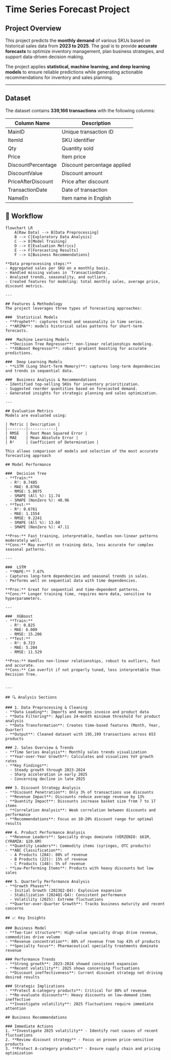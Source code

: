 # Time Series Forecast Project

## Project Overview
This project predicts the **monthly demand** of various SKUs based on historical sales data from **2023 to 2025**. The goal is to provide **accurate forecasts** to optimize inventory management, plan business strategies, and support data-driven decision making.

The project applies **statistical, machine learning, and deep learning models** to ensure reliable predictions while generating actionable recommendations for inventory and sales planning.

---

## Dataset
The dataset contains **339,166 transactions** with the following columns:

| Column Name            | Description |
|------------------------|------------|
| MainID                 | Unique transaction ID |
| ItemId                 | SKU identifier |
| Qty                    | Quantity sold |
| Price                  | Item price |
| DiscountPercentage     | Discount percentage applied |
| DiscountValue          | Discount amount |
| PriceAfterDiscount     | Price after discount |
| TransactionDate        | Date of transaction |
| NameEn                 | Item name in English |


## 🔄 Workflow
```mermaid
flowchart LR
    A[Raw Data] --> B[Data Preprocessing]
    B --> C[Exploratory Data Analysis]
    C --> D[Model Training]
    D --> E[Evaluation Metrics]
    E --> F[Forecasting Results]
    F --> G[Business Recommendations]

**Data preprocessing steps:**
- Aggregated sales per SKU on a monthly basis.
- Handled missing values in `TransactionDate`.
- Analyzed trends, seasonality, and outliers.
- Created features for modeling: total monthly sales, average price, discount metrics.

---

## Features & Methodology
The project leverages three types of forecasting approaches:

###  Statistical Models
- **Prophet**: captures trend and seasonality in time series.
- **ARIMA**: models historical sales patterns for short-term forecasts.

###  Machine Learning Models
- **Decision Tree Regressor**: non-linear relationships modeling.
- **XGBoost Regressor**: robust gradient boosting for accurate predictions.

###  Deep Learning Models
- **LSTM (Long Short-Term Memory)**: captures long-term dependencies and trends in sequential data.

###  Business Analysis & Recommendations
- Identified top-selling SKUs for inventory prioritization.
- Suggested reorder quantities based on forecasted demand.
- Generated insights for strategic planning and sales optimization.

---

## Evaluation Metrics
Models are evaluated using:

| Metric | Description |
|--------|------------|
| RMSE   | Root Mean Squared Error |
| MAE    | Mean Absolute Error |
| R²     | Coefficient of Determination |

This allows comparison of models and selection of the most accurate forecasting approach

## Model Performance

###  Decision Tree
- **Train:**  
  - R²: 0.7485  
  - MAE: 0.8766  
  - RMSE: 5.8075  
  - SMAPE (All %): 11.74  
  - SMAPE (NonZero %): 48.96  
- **Test:**  
  - R²: 0.6761  
  - MAE: 1.1554  
  - RMSE: 9.2241  
  - SMAPE (All %): 13.60  
  - SMAPE (NonZero %): 47.11  

**Pros:** Fast training, interpretable, handles non-linear patterns moderately well.  
**Cons:** May overfit on training data, less accurate for complex seasonal patterns.

---

###  LSTM
- **MAPE:** 7.67%  
- Captures long-term dependencies and seasonal trends in sales.  
- Performs well on sequential data with time dependencies.  

**Pros:** Great for sequential and time-dependent patterns.  
**Cons:** Longer training time, requires more data, sensitive to hyperparameters.

---

###  XGBoost
- **Train:**  
  - R²: 0.825  
  - MAE: 6.009  
  - RMSE: 15.206  
- **Test:**  
  - R²: 0.723  
  - MAE: 5.204  
  - RMSE: 11.529  

**Pros:** Handles non-linear relationships, robust to outliers, fast and accurate.  
**Cons:** Can overfit if not properly tuned, less interpretable than Decision Tree.


---

## 🔍 Analysis Sections

### 1. Data Preprocessing & Cleaning
- **Data Loading**: Imports and merges invoice and product data
- **Data Filtering**: Applies 24-month minimum threshold for product analysis
- **Data Transformation**: Creates time-based features (Month, Year, Quarter)
- **Output**: Cleaned dataset with 195,199 transactions across 653 products

### 2. Sales Overview & Trends
- **Time Series Analysis**: Monthly sales trends visualization
- **Year-over-Year Growth**: Calculates and visualizes YoY growth rates
- **Key Findings**:
  - Steady growth through 2023-2024
  - Sharp acceleration in early 2025
  - Concerning decline in late 2025

### 3. Discount Strategy Analysis
- **Discount Penetration**: Only 3% of transactions use discounts
- **Revenue Impact**: Discounts reduce average revenue by 13%
- **Quantity Impact**: Discounts increase basket size from 7 to 17 items
- **Correlation Analysis**: Weak correlation between discounts and performance
- **Recommendations**: Focus on 10-20% discount range for optimal results

### 4. Product Performance Analysis
- **Revenue Leaders**: Specialty drugs dominate (VERZENIO: $61M, CYRAMZA: $20.6M)
- **Quantity Leaders**: Commodity items (syringes, OTC products)
- **ABC Classification**:
  - A Products (284): 80% of revenue
  - B Products (221): 15% of revenue
  - C Products (148): 5% of revenue
- **Low-Performing Items**: Products with heavy discounts but low sales

### 5. Quarterly Performance Analysis
- **Growth Phases**:
  - Initial Growth (2023Q2-Q4): Explosive expansion
  - Stabilization (2024Q1-Q4): Consistent performance
  - Volatility (2025): Extreme fluctuations
- **Quarter-over-Quarter Growth**: Tracks business maturity and recent concerns

## 📈 Key Insights

### Business Model
- **Two-tier structure**: High-value specialty drugs drive revenue, commodities drive volume
- **Revenue concentration**: 80% of revenue from top 43% of products
- **Specialty focus**: Pharmaceutical specialty treatments dominate revenue

### Performance Trends
- **Strong growth**: 2023-2024 showed consistent expansion
- **Recent volatility**: 2025 shows concerning fluctuations
- **Discount ineffectiveness**: Current discount strategy not driving desired results

### Strategic Implications
- **Protect A-category products**: Critical for 80% of revenue
- **Re-evaluate discounts**: Heavy discounts on low-demand items ineffective
- **Investigate volatility**: 2025 fluctuations require immediate attention

## Business Recommendations

### Immediate Actions
1. **Investigate 2025 volatility** - Identify root causes of recent fluctuations
2. **Review discount strategy** - Focus on proven price-sensitive products
3. **Protect A-category products** - Ensure supply chain and pricing optimization





